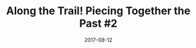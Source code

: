 ---
_schema: default
title: 'Along the Trail! Piecing Together the Past #2'
link: https://www.geocaching.com/geocache/GC73PJ6_along-the-trail-piecing-together-the-past-2
owner: STEARanger
date: 2017-08-12
log_type: Found it
display_coords: N 41° 24.491' W 075° 40.558'
latitude: '41.408183'
longitude: '-75.675966'
first_stage: false
bogus: false
zhanna_log:  >-
  Hi STEARanger!


  Rich and I had just one missing piece in our puzzle, and with some other errands to run this morning we thought it would be the perfect opportunity to search for the remaining cache in this series. The trail was busy this morning with runners from the local Barrier Breakers group as well as a few cyclists.


  When we got to the coordinates, I began to poke around in the likely hiding spots, but found nothing. After a few minutes of fruitless searching, we decided to expand our search area, but I happened to spot the cache before we really even began to search again. It was in a strange location that isn’t consistent with the coordinates or the hint, so I have sent you a message detailing where we found it in case you’d like to check it out. Since we didn’t know where the cache was supposed to be hidden we had to replace it where we found it, but hopefully it is hidden well enough that it won’t come to any harm. The container was unlatched when we found it, but everything inside was still dry. We signed in and took our final puzzle piece before continuing our late-summer morning walk along the trail. Thanks for a fantastic twelve-part adventure!


  Zhanna
rich_log:   >-
  Howdy, STEARanger!


  I located your cache at 9:15AM together with the “always amazing and awesome” Zhanna. I’m quite eager to support her efforts in completing this geocache series. However, this container proved a bit more difficult to find than we had anticipated, perhaps due to heavy tree cover, as well as the steep surrounding terrain. I signed the logbook but took nothing since I’m not intent on assembling the puzzle. The trail was quite busy this morning and, obviously, it is a very popular local resource. I do think it would actually be much more interesting if this geocache was placed along a more noteworthy or more scenic section of the trail. Nevertheless, thanks for this unique geocache … and for a pleasant morning walk!


  ~Rich in NEPA~
image_gallery_zh: gallery1
image_gallery_r: gallery2  
post_id: 10855
---